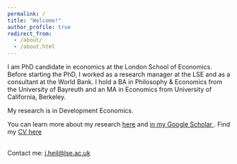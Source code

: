 ```yaml
---
permalink: /
title: "Welcome!"
author_profile: true
redirect_from: 
  - /about/
  - /about.html
---
```


I am PhD candidate in economics at the London School of Economics. Before starting the PhD, I worked as a research manager at the LSE and as a consultant at the World Bank. I hold a BA in Philosophy & Economics from the University of Bayreuth and an MA in Economics from University of California, Berkeley. 

My research is in Development Economics.

You can learn more about my research <a href="/publications/">here</a> and <a href="{{ site.author.googlescholar }}">in my Google Scholar </a>. Find my <a href="/cv.pdf">CV here</a>

<br>
Contact me: <a href="mailto:j.heil@lse.ac.uk">j.heil@lse.ac.uk</a>
<br><br>
